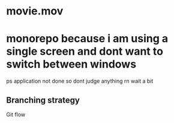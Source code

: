 # movie.mov


# monorepo because i am using a single screen and dont want to switch between windows 

ps application not done so dont judge anything rn wait a bit


## Branching strategy
Git flow
